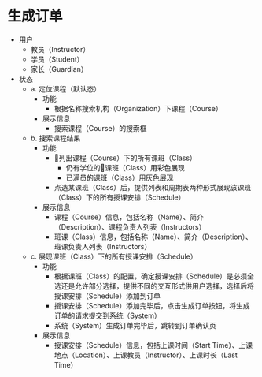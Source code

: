 # 生成订单
* 用户
	* 教员（Instructor）
	* 学员（Student）
	* 家长（Guardian）
* 状态
	- a. 定位课程（默认态）
		* 功能
			* 根据名称搜索机构（Organization）下课程（Course）
		* 展示信息
			* 搜索课程（Course）的搜索框
	- b. 搜索课程结果
		* 功能
			* 列出课程（Course）下的所有课班（Class）
				* 仍有学位的课班（Class）用彩色展现
				* 已满员的课班（Class）用灰色展现
			* 点选某课班（Class）后，提供列表和周期表两种形式展现该课班（Class）下的所有授课安排（Schedule）
		* 展示信息
			* 课程（Course）信息，包括名称（Name）、简介（Description）、课程负责人列表（Instructors）
			* 班课（Class）信息，包括名称（Name）、简介（Description）、班课负责人列表（Instructors）
	- c. 展现课班（Class）下的所有授课安排（Schedule）
		* 功能
			* 根据课班（Class）的配置，确定授课安排（Schedule）是必须全选还是允许部分选择，提供不同的交互形式供用户选择，选择后将授课安排（Schedule）添加到订单
			* 授课安排（Schedule）添加完毕后，点击生成订单按钮，将生成订单的请求提交到系统（System）
			* 系统（System）生成订单完毕后，跳转到订单确认页
		* 展示信息
			* 授课安排（Schedule）信息，包括上课时间（Start Time）、上课地点（Location）、上课教员（Instructor）、上课时长（Last Time）
<!--stackedit_data:
eyJoaXN0b3J5IjpbLTk3ODQ2OTIyMl19
-->